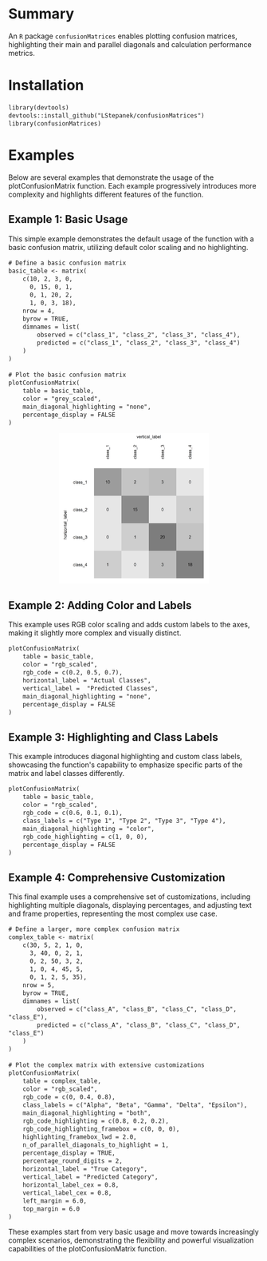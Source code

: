 # Summary 
An `R` package `confusionMatrices` enables plotting confusion matrices, highlighting their main and parallel diagonals and calculation performance metrics.

# Installation

```
library(devtools)
devtools::install_github("LStepanek/confusionMatrices")
library(confusionMatrices)
```


# Examples

Below are several examples that demonstrate the usage of the plotConfusionMatrix function. Each example progressively introduces more complexity and highlights different features of the function.


## Example 1: Basic Usage

This simple example demonstrates the default usage of the function with a basic confusion matrix, utilizing default color scaling and no highlighting.

```
# Define a basic confusion matrix
basic_table <- matrix(
    c(10, 2, 3, 0,
      0, 15, 0, 1,
      0, 1, 20, 2,
      1, 0, 3, 18),
    nrow = 4,
    byrow = TRUE,
    dimnames = list(
        observed = c("class_1", "class_2", "class_3", "class_4"),
        predicted = c("class_1", "class_2", "class_3", "class_4")
    )
)

# Plot the basic confusion matrix
plotConfusionMatrix(
    table = basic_table,
    color = "grey_scaled",
    main_diagonal_highlighting = "none",
    percentage_display = FALSE
)
```

<p align="center">
  <img src="https://raw.githubusercontent.com/LStepanek/confusionMatrices/main/notes/example_1.png" width="300">
</p>


## Example 2: Adding Color and Labels

This example uses RGB color scaling and adds custom labels to the axes, making it slightly more complex and visually distinct.

```
plotConfusionMatrix(
    table = basic_table,
    color = "rgb_scaled",
    rgb_code = c(0.2, 0.5, 0.7),
    horizontal_label = "Actual Classes",
    vertical_label =  "Predicted Classes",
    main_diagonal_highlighting = "none",
    percentage_display = FALSE
)
```


## Example 3: Highlighting and Class Labels

This example introduces diagonal highlighting and custom class labels, showcasing the function's capability to emphasize specific parts of the matrix and label classes differently.

```
plotConfusionMatrix(
    table = basic_table,
    color = "rgb_scaled",
    rgb_code = c(0.6, 0.1, 0.1),
    class_labels = c("Type 1", "Type 2", "Type 3", "Type 4"),
    main_diagonal_highlighting = "color",
    rgb_code_highlighting = c(1, 0, 0),
    percentage_display = FALSE
)
```


## Example 4: Comprehensive Customization

This final example uses a comprehensive set of customizations, including highlighting multiple diagonals, displaying percentages, and adjusting text and frame properties, representing the most complex use case.

```
# Define a larger, more complex confusion matrix
complex_table <- matrix(
    c(30, 5, 2, 1, 0,
      3, 40, 0, 2, 1,
      0, 2, 50, 3, 2,
      1, 0, 4, 45, 5,
      0, 1, 2, 5, 35),
    nrow = 5,
    byrow = TRUE,
    dimnames = list(
        observed = c("class_A", "class_B", "class_C", "class_D", "class_E"),
        predicted = c("class_A", "class_B", "class_C", "class_D", "class_E")
    )
)

# Plot the complex matrix with extensive customizations
plotConfusionMatrix(
    table = complex_table,
    color = "rgb_scaled",
    rgb_code = c(0, 0.4, 0.8),
    class_labels = c("Alpha", "Beta", "Gamma", "Delta", "Epsilon"),
    main_diagonal_highlighting = "both",
    rgb_code_highlighting = c(0.8, 0.2, 0.2),
    rgb_code_highlighting_framebox = c(0, 0, 0),
    highlighting_framebox_lwd = 2.0,
    n_of_parallel_diagonals_to_highlight = 1,
    percentage_display = TRUE,
    percentage_round_digits = 2,
    horizontal_label = "True Category",
    vertical_label = "Predicted Category",
    horizontal_label_cex = 0.8,
    vertical_label_cex = 0.8,
    left_margin = 6.0,
    top_margin = 6.0
)
```

These examples start from very basic usage and move towards increasingly complex scenarios, demonstrating the flexibility and powerful visualization capabilities of the plotConfusionMatrix function.
